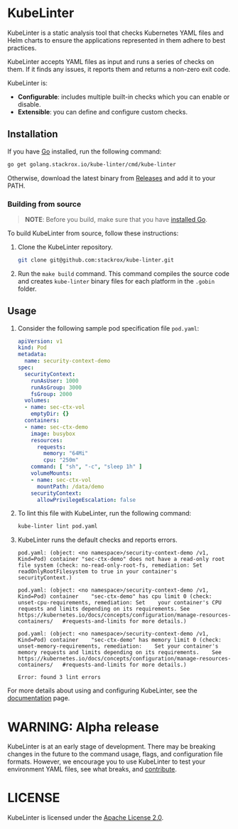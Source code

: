 # KubeLinter

KubeLinter is a static analysis tool that checks Kubernetes YAML files and Helm charts to ensure the applications represented in them adhere to best practices.

KubeLinter accepts YAML files as input and runs a series of checks on them.
If it finds any issues, it reports them and returns a non-zero exit
code.

KubeLinter is:
- **Configurable**: includes multiple built-in checks which you can enable or
  disable.
- **Extensible**: you can define and configure custom checks.

## Installation

If you have [Go](https://golang.org/) installed, run the following command:

```bash
go get golang.stackrox.io/kube-linter/cmd/kube-linter
```
Otherwise, download the latest binary from
[Releases](https://github.com/stackrox/kube-linter/releases) and add it to your
PATH.

### Building from source

> **NOTE**: Before you build, make sure that you have [installed
> Go](https://golang.org/doc/install).

To build KubeLinter from source, follow these instructions:

1. Clone the KubeLinter repository.
   ```bash
   git clone git@github.com:stackrox/kube-linter.git
   ```
1. Run the `make build` command. This command compiles the source code and
   creates `kube-linter` binary files for each platform in the `.gobin` folder.

## Usage

1. Consider the following sample pod specification file `pod.yaml`:
   ```yaml
   apiVersion: v1
   kind: Pod
   metadata:
     name: security-context-demo
   spec:
     securityContext:
       runAsUser: 1000
       runAsGroup: 3000
       fsGroup: 2000
     volumes:
     - name: sec-ctx-vol
       emptyDir: {}
     containers:
     - name: sec-ctx-demo
       image: busybox
       resources:
         requests:
           memory: "64Mi"
           cpu: "250m"
       command: [ "sh", "-c", "sleep 1h" ]
       volumeMounts:
       - name: sec-ctx-vol
         mountPath: /data/demo
       securityContext:
         allowPrivilegeEscalation: false
   ```
1. To lint this file with KubeLinter, run the following command:
   ```bash
   kube-linter lint pod.yaml
   ```
1. KubeLinter runs the default checks and reports errors.
   ```
   pod.yaml: (object: <no namespace>/security-context-demo /v1, Kind=Pod) container "sec-ctx-demo" does not have a read-only root file system (check: no-read-only-root-fs, remediation: Set readOnlyRootFilesystem to true in your container's securityContext.)

   pod.yaml: (object: <no namespace>/security-context-demo /v1, Kind=Pod) container    "sec-ctx-demo" has cpu limit 0 (check: unset-cpu-requirements, remediation: Set    your container's CPU requests and limits depending on its requirements. See    https://kubernetes.io/docs/concepts/configuration/manage-resources-containers/   #requests-and-limits for more details.)
   
   pod.yaml: (object: <no namespace>/security-context-demo /v1, Kind=Pod) container    "sec-ctx-demo" has memory limit 0 (check: unset-memory-requirements, remediation:    Set your container's memory requests and limits depending on its requirements.    See https://kubernetes.io/docs/concepts/configuration/manage-resources-containers/   #requests-and-limits for more details.)
   
   Error: found 3 lint errors
   ```

For more details about using and configuring KubeLinter, see the
[documentation](./docs) page.

# WARNING: Alpha release

KubeLinter is at an early stage of development. There may be breaking changes in
the future to the command usage, flags, and configuration file formats. However,
we encourage you to use KubeLinter to test your environment YAML files, see what
breaks, and [contribute](./CONTRIBUTING.md).

# LICENSE 

KubeLinter is licensed under the [Apache License 2.0](./LICENSE).
